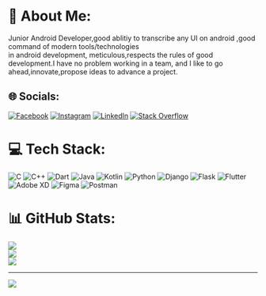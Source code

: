 # 💫 About Me:
Junior Android Developer,good ablitiy to transcribe any UI on android ,good command of modern tools/technologies <br>in android development, meticulous,respects the rules of good development.I have no problem working in a team, and I like to go ahead,innovate,propose ideas to advance a project.


## 🌐 Socials:
[![Facebook](https://img.shields.io/badge/Facebook-%231877F2.svg?logo=Facebook&logoColor=white)](https://facebook.com/https://m.facebook.com/profile.php?eav=AfZbhBqmmoqUCCSOuhIZheFRn6KBwMKATo9-MwsEtXhIfac2gy0nyySt8qnw-juxqgs&paipv=0) [![Instagram](https://img.shields.io/badge/Instagram-%23E4405F.svg?logo=Instagram&logoColor=white)](https://instagram.com/https://www.instagram.com/1_of_the_idiot/) [![LinkedIn](https://img.shields.io/badge/LinkedIn-%230077B5.svg?logo=linkedin&logoColor=white)](https://linkedin.com/in/https://www.linkedin.com/in/aravinth-c-806049204/) [![Stack Overflow](https://img.shields.io/badge/-Stackoverflow-FE7A16?logo=stack-overflow&logoColor=white)](https://stackoverflow.com/users/https://stackoverflow.com/users/16990450/aravinth-c) 

# 💻 Tech Stack:
![C](https://img.shields.io/badge/c-%2300599C.svg?style=for-the-badge&logo=c&logoColor=white) ![C++](https://img.shields.io/badge/c++-%2300599C.svg?style=for-the-badge&logo=c%2B%2B&logoColor=white) ![Dart](https://img.shields.io/badge/dart-%230175C2.svg?style=for-the-badge&logo=dart&logoColor=white) ![Java](https://img.shields.io/badge/java-%23ED8B00.svg?style=for-the-badge&logo=java&logoColor=white) ![Kotlin](https://img.shields.io/badge/kotlin-%230095D5.svg?style=for-the-badge&logo=kotlin&logoColor=white) ![Python](https://img.shields.io/badge/python-3670A0?style=for-the-badge&logo=python&logoColor=ffdd54) ![Django](https://img.shields.io/badge/django-%23092E20.svg?style=for-the-badge&logo=django&logoColor=white) ![Flask](https://img.shields.io/badge/flask-%23000.svg?style=for-the-badge&logo=flask&logoColor=white) ![Flutter](https://img.shields.io/badge/Flutter-%2302569B.svg?style=for-the-badge&logo=Flutter&logoColor=white) ![Adobe XD](https://img.shields.io/badge/Adobe%20XD-470137?style=for-the-badge&logo=Adobe%20XD&logoColor=#FF61F6) 	![Figma](https://img.shields.io/badge/figma-%23F24E1E.svg?style=for-the-badge&logo=figma&logoColor=white) ![Postman](https://img.shields.io/badge/Postman-FF6C37?style=for-the-badge&logo=postman&logoColor=white)
# 📊 GitHub Stats:
![](https://github-readme-stats.vercel.app/api?username=postbox-18&theme=dark&hide_border=false&include_all_commits=false&count_private=false)<br/>
![](https://github-readme-streak-stats.herokuapp.com/?user=postbox-18&theme=dark&hide_border=false)<br/>
![](https://github-readme-stats.vercel.app/api/top-langs/?username=postbox-18&theme=dark&hide_border=false&include_all_commits=false&count_private=false&layout=compact)

---
[![](https://visitcount.itsvg.in/api?id=postbox-18&icon=0&color=0)](https://visitcount.itsvg.in)
